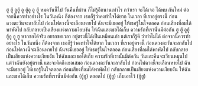 ฮู ฮู้ อูฮู้ อู ฮู้อู อู ฮู้
หมดวันนี้ไป
วันคืนที่ผ่าน
ก็ไม่รู้อีกนานเท่าไร
กว่าเรา
จะได้เจอ
ได้พบ
กันใหม่
ต่อจากนี้ควรทำอย่างไร
ในวันหนึ่ง
ก็ต้องจาก
เธอก็รู้ว่าคงทำใจได้ยาก
ในเวลา
ที่เราอยู่ตรงนี้
ก่อนดวงตะวันจะลาลับไป
ก่อนไฟดวงนี้จะเลือนหายไป
ฉันจะมีเธออยู่
ให้เธอรู้ในใจตลอด
ก่อนเสียงที่ลมได้พาพัดไป
กลับกลายเป็นเสียงแห่งความเงียบงัน
ให้ฉันและเธอได้เก็บ
ความรักที่เรานั้นมีต่อกัน
ฮู ฮู้ อูฮู้ ฮู้อู อู ฮู
หากขอได้จริง
อยากขอเวลา
อยู่ตรงนี้ได้เป็นเหมือนเก่า
แต่เราก็รู้ดี
ว่าทำไม่ได้
ต่อจากนี้ควรทำอย่างไร
ในวันหนึ่ง
ก็ต้องจาก
เธอก็รู้ว่าคงทำใจได้ยาก
ในเวลา
ที่เราอยู่ตรงนี้
ก่อนดวงตะวันจะลาลับไป
ก่อนไฟดวงนี้จะเลือนหายไป
ฉันจะมีเธออยู่
ให้เธอรู้ในใจตลอด
ก่อนเสียงที่ลมได้พาพัดไป
กลับกลายเป็นเสียงแห่งความเงียบงัน
ให้ฉันและเธอได้เก็บ
ความรักที่เรานั้นมีต่อกัน
วันและคืนจะเวียนหมุนไป
แต่ว่าฉันยังอยู่ตรงนี้
และจะคิดถึงเธอเสมอ
ก่อนดวงตะวันจะลาลับไป
ก่อนไฟดวงนี้จะเลือนหายไป
ฉันจะมีเธออยู่
ให้เธอรู้ในใจตลอด
ก่อนเสียงที่ลมได้พาพัดไป
กลับกลายเป็นเสียงแห่งความเงียบงัน
ให้ฉันและเธอได้เก็บ
ความรักที่เรานั้นมีต่อกัน (ฮู้ฮู)
ตลอดไป (ฮู้ฮู)
เก็บเอาไว้ (ฮู้ฮู)
